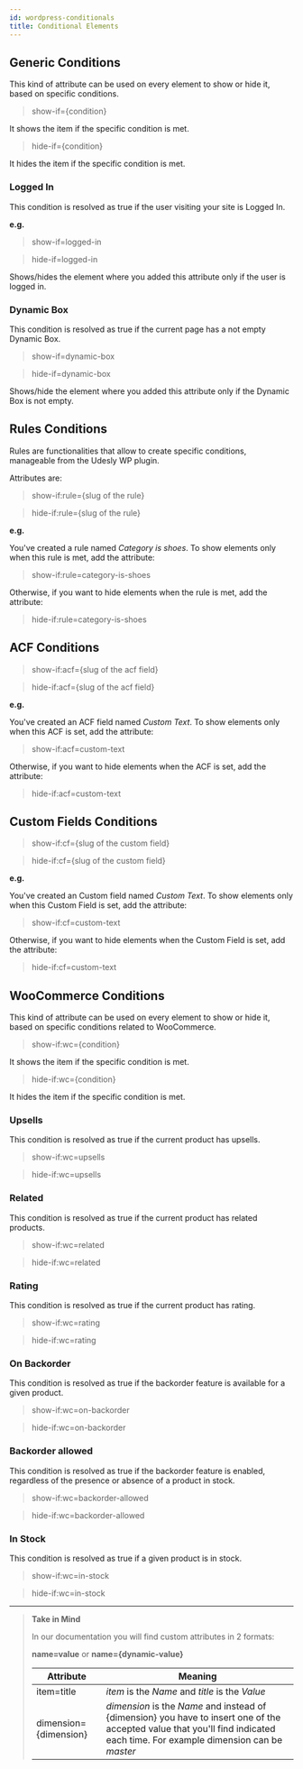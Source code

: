 ```yaml
---
id: wordpress-conditionals   
title: Conditional Elements
---
```


## Generic Conditions

This kind of attribute can be used on every element to show or hide it, based on specific conditions.

> show-if={condition}

It shows the item if the specific condition is met.

> hide-if={condition}

It hides the item if the specific condition is met.

### Logged In

This condition is resolved as true if the user visiting your site is Logged In.

**e.g.**

> show-if=logged-in

> hide-if=logged-in

Shows/hides the element where you added this attribute only if the user is logged in.

### Dynamic Box

This condition is resolved as true if the current page has a not empty Dynamic Box.

> show-if=dynamic-box

> hide-if=dynamic-box

Shows/hide the element where you added this attribute only if the Dynamic Box is not empty.

## Rules Conditions

Rules are functionalities that allow to create specific conditions, manageable from the Udesly WP plugin.

Attributes are:

> show-if:rule={slug of the rule}

> hide-if:rule={slug of the rule}

**e.g.**

You've created a rule named *Category is shoes*. To show elements only when this rule is met, add the attribute:

> show-if:rule=category-is-shoes

Otherwise, if you want to hide elements when the rule is met, add the attribute:

> hide-if:rule=category-is-shoes

## ACF Conditions

> show-if:acf={slug of the acf field}

> hide-if:acf={slug of the acf field}

**e.g.**

You've created an ACF field named *Custom Text*. To show elements only when this ACF is set, add the attribute:

> show-if:acf=custom-text

Otherwise, if you want to hide elements when the ACF is set, add the attribute:

> hide-if:acf=custom-text

## Custom Fields Conditions

> show-if:cf={slug of the custom field}

> hide-if:cf={slug of the custom field}

**e.g.**

You've created an Custom field named *Custom Text*. To show elements only when this Custom Field is set, add the attribute:

> show-if:cf=custom-text

Otherwise, if you want to hide elements when the Custom Field is set, add the attribute:

> hide-if:cf=custom-text

## WooCommerce Conditions

This kind of attribute can be used on every element to show or hide it, based on specific conditions related to WooCommerce.

> show-if:wc={condition}

It shows the item if the specific condition is met.

> hide-if:wc={condition}

It hides the item if the specific condition is met.

### Upsells

This condition is resolved as true if the current product has upsells.

> show-if:wc=upsells

> hide-if:wc=upsells

### Related

This condition is resolved as true if the current product has related products.

> show-if:wc=related

> hide-if:wc=related

### Rating

This condition is resolved as true if the current product has rating.

> show-if:wc=rating

> hide-if:wc=rating

### On Backorder

This condition is resolved as true if the backorder feature is available for a given product.

> show-if:wc=on-backorder

> hide-if:wc=on-backorder

### Backorder allowed

This condition is resolved as true if the backorder feature is enabled, regardless of the presence or absence of a product in stock.

> show-if:wc=backorder-allowed

> hide-if:wc=backorder-allowed

### In Stock

This condition is resolved as true if a given product is in stock.

> show-if:wc=in-stock

> hide-if:wc=in-stock




---------
> **Take in Mind**
>
> In our documentation you will find custom attributes in 2 formats:
>
> **name=value** or **name={dynamic-value}**
>
>
> **Attribute**             | **Meaning** | 
> -------------             | --------------- |
> | item=title              | *item* is the *Name* and *title* is the *Value* |
> | dimension={dimension}   | *dimension* is the *Name* and instead of {dimension} you have to insert one of the accepted value that you'll find indicated each time. For example dimension can be *master*|